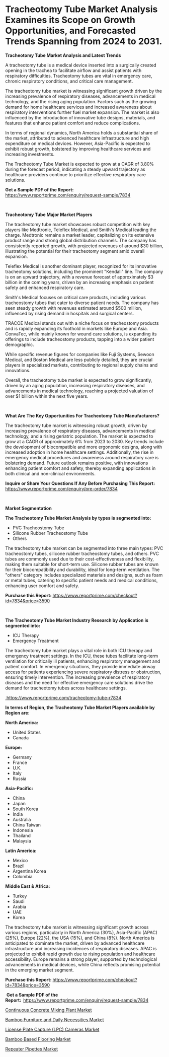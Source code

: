 <p><h1>Tracheotomy Tube Market Analysis Examines its Scope on Growth Opportunities, and Forecasted Trends Spanning from 2024 to 2031.</h1></p><p><strong>Tracheotomy Tube Market Analysis and Latest Trends</strong></p>
<p><p>A tracheotomy tube is a medical device inserted into a surgically created opening in the trachea to facilitate airflow and assist patients with respiratory difficulties. Tracheotomy tubes are vital in emergency care, chronic respiratory conditions, and critical care management.</p><p>The tracheotomy tube market is witnessing significant growth driven by the increasing prevalence of respiratory diseases, advancements in medical technology, and the rising aging population. Factors such as the growing demand for home healthcare services and increased awareness about respiratory interventions further fuel market expansion. The market is also influenced by the introduction of innovative tube designs, materials, and features that enhance patient comfort and reduce complications.</p><p>In terms of regional dynamics, North America holds a substantial share of the market, attributed to advanced healthcare infrastructure and high expenditure on medical devices. However, Asia-Pacific is expected to exhibit robust growth, bolstered by improving healthcare services and increasing investments.</p><p>The Tracheotomy Tube Market is expected to grow at a CAGR of 3.80% during the forecast period, indicating a steady upward trajectory as healthcare providers continue to prioritize effective respiratory care solutions.</p></p>
<p><strong>Get a Sample PDF of the Report:&nbsp;</strong> <a href="https://www.reportprime.com/enquiry/request-sample/7834">https://www.reportprime.com/enquiry/request-sample/7834</a></p>
<p>&nbsp;</p>
<p><strong>Tracheotomy Tube Major Market Players</strong></p>
<p><p>The tracheotomy tube market showcases robust competition with key players like Medtronic, Teleflex Medical, and Smith's Medical leading the charge. Medtronic remains a market leader, capitalizing on its extensive product range and strong global distribution channels. The company has consistently reported growth, with projected revenues of around $30 billion, illustrating the potential for their tracheotomy segment amid overall expansion.</p><p>Teleflex Medical is another dominant player, recognized for its innovative tracheotomy solutions, including the prominent "Kendall" line. The company is on an upward trajectory, with a revenue forecast of approximately $3 billion in the coming years, driven by an increasing emphasis on patient safety and enhanced respiratory care.</p><p>Smith's Medical focuses on critical care products, including various tracheostomy tubes that cater to diverse patient needs. The company has seen steady growth with revenues estimated around $500 million, influenced by rising demand in hospitals and surgical centers.</p><p>TRACOE Medical stands out with a niche focus on tracheostomy products and is rapidly expanding its foothold in markets like Europe and Asia. ConvaTec, while mainly known for wound care solutions, is expanding its offerings to include tracheostomy products, tapping into a wider patient demographic.</p><p>While specific revenue figures for companies like Fuji Systems, Sewoon Medical, and Boston Medical are less publicly detailed, they are crucial players in specialized markets, contributing to regional supply chains and innovations.</p><p>Overall, the tracheotomy tube market is expected to grow significantly, driven by an aging population, increasing respiratory diseases, and advancements in medical technology, reaching a projected valuation of over $1 billion within the next five years.</p></p>
<p>&nbsp;</p>
<p><strong>What Are The Key Opportunities For Tracheotomy Tube Manufacturers?</strong></p>
<p><p>The tracheotomy tube market is witnessing robust growth, driven by increasing prevalence of respiratory diseases, advancements in medical technology, and a rising geriatric population. The market is expected to grow at a CAGR of approximately 6% from 2023 to 2030. Key trends include the development of biocompatible and more ergonomic designs, along with increased adoption in home healthcare settings. Additionally, the rise in emergency medical procedures and awareness around respiratory care is bolstering demand. Future outlook remains positive, with innovations enhancing patient comfort and safety, thereby expanding applications in both clinical and non-clinical environments.</p></p>
<p><strong>Inquire or Share Your Questions If Any Before Purchasing This Report:</strong> <a href="https://www.reportprime.com/enquiry/pre-order/7834">https://www.reportprime.com/enquiry/pre-order/7834</a></p>
<p>&nbsp;</p>
<p><strong>Market Segmentation</strong></p>
<p><strong>The Tracheotomy Tube Market Analysis by types is segmented into:</strong></p>
<p><ul><li>PVC Tracheostomy Tube</li><li>Silicone Rubber Tracheostomy Tube</li><li>Others</li></ul></p>
<p><p>The tracheotomy tube market can be segmented into three main types: PVC tracheostomy tubes, silicone rubber tracheostomy tubes, and others. PVC tubes are commonly used due to their cost-effectiveness and flexibility, making them suitable for short-term use. Silicone rubber tubes are known for their biocompatibility and durability, ideal for long-term ventilation. The "others" category includes specialized materials and designs, such as foam or metal tubes, catering to specific patient needs and medical conditions, enhancing user comfort and safety.</p></p>
<p><strong>Purchase this Report:&nbsp;</strong><a href="https://www.reportprime.com/checkout?id=7834&price=3590">https://www.reportprime.com/checkout?id=7834&price=3590</a></p>
<p>&nbsp;</p>
<p><strong>The Tracheotomy Tube Market Industry Research by Application is segmented into:</strong></p>
<p><ul><li>ICU Therapy</li><li>Emergency Treatment</li></ul></p>
<p><p>The tracheotomy tube market plays a vital role in both ICU therapy and emergency treatment settings. In the ICU, these tubes facilitate long-term ventilation for critically ill patients, enhancing respiratory management and patient comfort. In emergency situations, they provide immediate airway access for patients experiencing severe respiratory distress or obstruction, ensuring timely intervention. The increasing prevalence of respiratory diseases and the need for effective emergency care solutions drive the demand for tracheotomy tubes across healthcare settings.</p></p>
<p><a href="https://www.reportprime.com/tracheotomy-tube-r7834">&nbsp;https://www.reportprime.com/tracheotomy-tube-r7834</a></p>
<p><strong>In terms of Region, the Tracheotomy Tube Market Players available by Region are:</strong></p>
<p>
    <p> <strong> North America: </strong>
        <ul>
            <li>United States</li>
            <li>Canada</li>
        </ul>
        </p> 
    <p> <strong> Europe: </strong>
        <ul>
            <li>Germany</li>
            <li>France</li>
            <li>U.K.</li>
            <li>Italy</li>
            <li>Russia</li>
        </ul>
        </p> 
    <p> <strong> Asia-Pacific: </strong>
        <ul>
            <li>China</li>
            <li>Japan</li>
            <li>South Korea</li>
            <li>India</li>
            <li>Australia</li>
            <li>China Taiwan</li>
            <li>Indonesia</li>
            <li>Thailand</li>
            <li>Malaysia</li>
        </ul>
        </p> 
    <p> <strong> Latin America: </strong>
        <ul>
            <li>Mexico</li>
            <li>Brazil</li>
            <li>Argentina Korea</li>
            <li>Colombia</li>
        </ul>
        </p> 
    <p> <strong> Middle East & Africa: </strong>
        <ul>
            <li>Turkey</li>
            <li>Saudi</li>
            <li>Arabia</li>
            <li>UAE</li>
            <li>Korea</li>
        </ul>
    </p>
    </p>
<p><p>The tracheotomy tube market is witnessing significant growth across various regions, particularly in North America (30%), Asia-Pacific (APAC) (25%), Europe (22%), the USA (15%), and China (8%). North America is anticipated to dominate the market, driven by advanced healthcare infrastructure and increasing incidences of respiratory diseases. APAC is projected to exhibit rapid growth due to rising population and healthcare accessibility. Europe remains a strong player, supported by technological advancements in medical devices, while China reflects promising potential in the emerging market segment.</p></p>
<p><strong>Purchase this Report: </strong><a href="https://www.reportprime.com/checkout?id=7834&price=3590">https://www.reportprime.com/checkout?id=7834&price=3590</a></p>
<p>&nbsp;<strong>Get a Sample PDF of the Report:&nbsp;&nbsp;</strong><a href="https://www.reportprime.com/enquiry/request-sample/7834">https://www.reportprime.com/enquiry/request-sample/7834</a></p>
<p><strong></strong></p>
<p><p><a href="https://medium.com/@orinschowalter/continuous-concrete-mixing-plant-market-2024-2031-industry-insights-and-investment-opportunities-6d434f4d9cac">Continuous Concrete Mixing Plant Market</a></p><p><a href="https://issuu.com/reportprime-2/docs/bamboo-furniture-and-daily-necessit_a20dc4b6aec825">Bamboo Furniture and Daily Necessities Market</a></p><p><a href="https://medium.com/@swilliamn8765/what-is-influencing-the-future-of-license-plate-capture-lpc-cameras-4e1caf148a28">License Plate Capture (LPC) Cameras Market</a></p><p><a href="https://issuu.com/reportprime-2/docs/bamboo-based-flooring-market-size-2_d29d9edca27635">Bamboo Based Flooring Market</a></p><p><a href="https://github.com/gdfhhhj/Market-Research-Report-List-6/blob/main/repeater-pipettes-market.md">Repeater Pipettes Market</a></p></p>